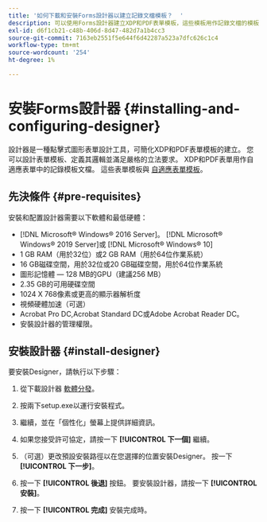 ```yaml
---
title: '如何下載和安裝Forms設計器以建立記錄文檔模板？  '
description: 可以使用Forms設計器建立XDP和PDF表單模板，這些模板用作記錄文檔的模板。 設計器可用於 [!DNL AEM Forms] 許可證。
exl-id: d6f1cb21-c48b-406d-8d47-482d7a1b4cc3
source-git-commit: 7163eb2551f5e644f6d42287a523a7dfc626c1c4
workflow-type: tm+mt
source-wordcount: '254'
ht-degree: 1%

---
```


# 安裝Forms設計器 {#installing-and-configuring-designer}

設計器是一種點擊式圖形表單設計工具，可簡化XDP和PDF表單模板的建立。 您可以設計表單模板、定義其邏輯並滿足嚴格的立法要求。 XDP和PDF表單用作自適應表單中的記錄模板文檔。 這些表單模板與 [自適應表單模板](template-editor.md)。

## 先決條件 {#pre-requisites}

安裝和配置設計器需要以下軟體和最低硬體：

* [!DNL Microsoft® Windows® 2016 Server]。 [!DNL Microsoft® Windows® 2019 Server]或 [!DNL Microsoft® Windows® 10]
* 1 GB RAM（用於32位）或2 GB RAM（用於64位作業系統）
* 16 GB磁碟空間，用於32位或20 GB磁碟空間，用於64位作業系統
* 圖形記憶體 — 128 MB的GPU（建議256 MB）
* 2.35 GB的可用硬碟空間
* 1024 X 768像素或更高的顯示器解析度
* 視頻硬體加速（可選）
* Acrobat Pro DC,Acrobat Standard DC或Adobe Acrobat Reader DC。
* 安裝設計器的管理權限。

## 安裝設計器 {#install-designer}

要安裝Designer，請執行以下步驟：

1. 從下載設計器 [軟體分發](https://experience.adobe.com/downloads)。

1. 按兩下setup.exe以運行安裝程式。
1. 繼續，並在「個性化」螢幕上提供詳細資訊。
1. 如果您接受許可協定，請按一下 **[!UICONTROL 下一個]** 繼續。
1. （可選）更改預設安裝路徑以在您選擇的位置安裝Designer。 按一下&#x200B;**[!UICONTROL 下一步]**。
1. 按一下 **[!UICONTROL 後退]** 按鈕。 要安裝設計器，請按一下 **[!UICONTROL 安裝]**。
1. 按一下 **[!UICONTROL 完成]** 安裝完成時。

